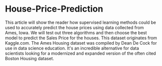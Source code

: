 # House-Price-Prediction
This article will show the reader how supervised learning methods could be used to accurately predict the house prices using data collected from Ames, Iowa. We will test out three algorithms and then choose the best model to predict the Sales Price for the houses.
This dataset originates from Kaggle.com. The Ames Housing dataset was compiled by Dean De Cock for use in data science education.
It's an incredible alternative for data scientists looking for a modernized and expanded version of the often cited Boston Housing dataset.
